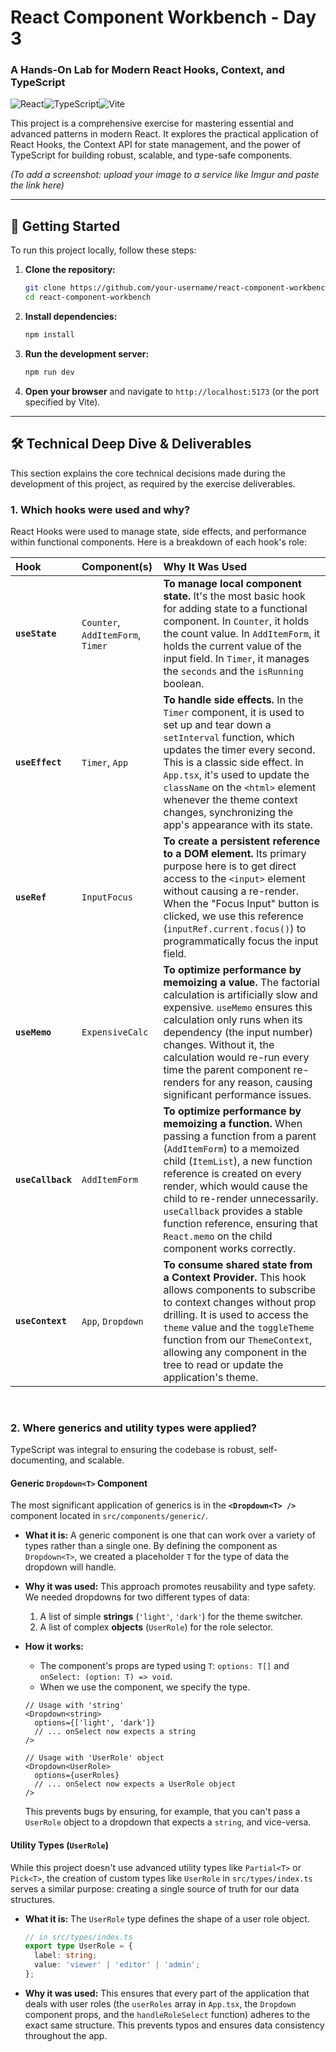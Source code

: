 # React Component Workbench - Day 3

### A Hands-On Lab for Modern React Hooks, Context, and TypeScript

![React](https://img.shields.io/badge/React-18.x-61DAFB?style=for-the-badge&logo=react)![TypeScript](https://img.shields.io/badge/TypeScript-5.x-3178C6?style=for-the-badge&logo=typescript)![Vite](https://img.shields.io/badge/Vite-5.x-646CFF?style=for-the-badge&logo=vite)

This project is a comprehensive exercise for mastering essential and advanced patterns in modern React. It explores the practical application of React Hooks, the Context API for state management, and the power of TypeScript for building robust, scalable, and type-safe components.

  
*(To add a screenshot: upload your image to a service like Imgur and paste the link here)*

---

## 🏁 Getting Started

To run this project locally, follow these steps:

1.  **Clone the repository:**
    ```bash
    git clone https://github.com/your-username/react-component-workbench.git
    cd react-component-workbench
    ```

2.  **Install dependencies:**
    ```bash
    npm install
    ```

3.  **Run the development server:**
    ```bash
    npm run dev
    ```

4.  **Open your browser** and navigate to `http://localhost:5173` (or the port specified by Vite).

---

## 🛠️ Technical Deep Dive & Deliverables

This section explains the core technical decisions made during the development of this project, as required by the exercise deliverables.

### 1. Which hooks were used and why?

React Hooks were used to manage state, side effects, and performance within functional components. Here is a breakdown of each hook's role:

| Hook | Component(s) | Why It Was Used |
| :--- | :--- | :--- |
| **`useState`** | `Counter`, `AddItemForm`, `Timer` | **To manage local component state.** It's the most basic hook for adding state to a functional component. In `Counter`, it holds the count value. In `AddItemForm`, it holds the current value of the input field. In `Timer`, it manages the `seconds` and the `isRunning` boolean. |
| **`useEffect`** | `Timer`, `App` | **To handle side effects.** In the `Timer` component, it is used to set up and tear down a `setInterval` function, which updates the timer every second. This is a classic side effect. In `App.tsx`, it's used to update the `className` on the `<html>` element whenever the theme context changes, synchronizing the app's appearance with its state. |
| **`useRef`** | `InputFocus` | **To create a persistent reference to a DOM element.** Its primary purpose here is to get direct access to the `<input>` element without causing a re-render. When the "Focus Input" button is clicked, we use this reference (`inputRef.current.focus()`) to programmatically focus the input field. |
| **`useMemo`** | `ExpensiveCalc` | **To optimize performance by memoizing a value.** The factorial calculation is artificially slow and expensive. `useMemo` ensures this calculation only runs when its dependency (the input number) changes. Without it, the calculation would re-run every time the parent component re-renders for any reason, causing significant performance issues. |
| **`useCallback`** | `AddItemForm` | **To optimize performance by memoizing a function.** When passing a function from a parent (`AddItemForm`) to a memoized child (`ItemList`), a new function reference is created on every render, which would cause the child to re-render unnecessarily. `useCallback` provides a stable function reference, ensuring that `React.memo` on the child component works correctly. |
| **`useContext`** | `App`, `Dropdown` | **To consume shared state from a Context Provider.** This hook allows components to subscribe to context changes without prop drilling. It is used to access the `theme` value and the `toggleTheme` function from our `ThemeContext`, allowing any component in the tree to read or update the application's theme. |

<br/>

### 2. Where generics and utility types were applied?

TypeScript was integral to ensuring the codebase is robust, self-documenting, and scalable.

#### Generic `Dropdown<T>` Component

The most significant application of generics is in the **`<Dropdown<T> />`** component located in `src/components/generic/`.

*   **What it is:** A generic component is one that can work over a variety of types rather than a single one. By defining the component as `Dropdown<T>`, we created a placeholder `T` for the type of data the dropdown will handle.

*   **Why it was used:** This approach promotes reusability and type safety. We needed dropdowns for two different types of data:
    1.  A list of simple **strings** (`'light'`, `'dark'`) for the theme switcher.
    2.  A list of complex **objects** (`UserRole`) for the role selector.

*   **How it works:**
    *   The component's props are typed using `T`: `options: T[]` and `onSelect: (option: T) => void`.
    *   When we use the component, we specify the type.

    ```tsx
    // Usage with 'string'
    <Dropdown<string>
      options={['light', 'dark']}
      // ... onSelect now expects a string
    />

    // Usage with 'UserRole' object
    <Dropdown<UserRole>
      options={userRoles}
      // ... onSelect now expects a UserRole object
    />
    ```
    This prevents bugs by ensuring, for example, that you can't pass a `UserRole` object to a dropdown that expects a `string`, and vice-versa.

#### Utility Types (`UserRole`)

While this project doesn't use advanced utility types like `Partial<T>` or `Pick<T>`, the creation of custom types like `UserRole` in `src/types/index.ts` serves a similar purpose: creating a single source of truth for our data structures.

*   **What it is:** The `UserRole` type defines the shape of a user role object.
    ```typescript
    // in src/types/index.ts
    export type UserRole = {
      label: string;
      value: 'viewer' | 'editor' | 'admin';
    };
    ```

*   **Why it was used:** This ensures that every part of the application that deals with user roles (the `userRoles` array in `App.tsx`, the `Dropdown` component props, and the `handleRoleSelect` function) adheres to the exact same structure. This prevents typos and ensures data consistency throughout the app.